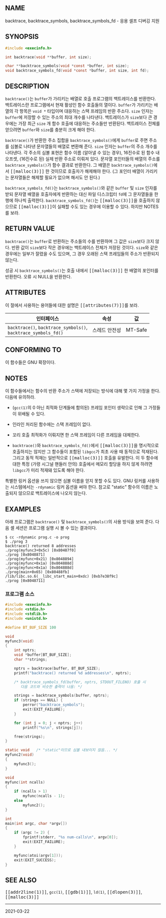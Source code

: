 ## NAME

backtrace, backtrace_symbols, backtrace_symbols_fd - 응용 셀프 디버깅 지원

## SYNOPSIS

```c
#include <execinfo.h>

int backtrace(void **buffer, int size);

char **backtrace_symbols(void *const *buffer, int size);
void backtrace_symbols_fd(void *const *buffer, int size, int fd);
```

## DESCRIPTION

`backtrace()`는 `buffer`가 가리키는 배열로 호출 프로그램의 백트레이스를 반환한다. 백트레이스란 프로그램에서 현재 활성인 함수 호출들의 열이다. `buffer`가 가리키는 배열의 각 항목은 `void *` 타입이며 대응하는 스택 프레임의 반환 주소다. `size` 인자는 `buffer`에 저장할 수 있는 주소의 최대 개수를 나타낸다. 백트레이스가 `size`보다 큰 경우에는 가장 최근 `size` 개 함수 호출에 대응하는 주소들만 반환된다. 백트레이스 전체를 얻으려면 `buffer`와 `size`를 충분히 크게 해야 한다.

`backtrace()`가 반환한 주소 집합을 `backtrace_symbols()`에게 `buffer`로 주면 주소를 심볼로 나타낸 문자열들의 배열로 변환해 준다. `size` 인자는 `buffer`의 주소 개수를 나타낸다. 각 주소의 심볼 표현은 함수 이름 (알아낼 수 있는 경우), 16진수로 된 함수 내 오프셋, (16진수로 된) 실제 반환 주소로 이뤄져 있다. 문자열 포인터들의 배열의 주소를 `backtrace_symbols()`가 함수 결과로 반환한다. 그 배열은 `backtrace_symbols()`에서 <tt>[[malloc(3)]]</tt> 한 것이므로 호출자가 해제해야 한다. (그 포인터 배열이 가리키는 문자열들은 해제할 필요가 없으며 해서도 안 된다.)

`backtrace_symbols_fd()`는 `backtrace_symbols()`와 같은 `buffer` 및 `size` 인자를 받되 문자열 배열을 호출자에게 반환하는 대신 파일 디스크립터 `fd`에 그 문자열들을 한 행에 하나씩 출력한다. `backtrace_symbols_fd()`는 <tt>[[malloc(3)]]</tt>을 호출하지 않으므로 <tt>[[malloc(3)]]</tt>이 실패할 수도 있는 경우에 이용할 수 있다. 하지만 NOTES를 보라.

## RETURN VALUE

`backtrace()`는 `buffer`로 반환하는 주소들의 수를 반환하며 그 값은 `size`보다 크지 않다. 반환 값이 `size`보다 작은 경우에는 백트레이스 전체가 저장된 것이다. `size`와 같은 경우에는 일부가 잘렸을 수도 있으며, 그 경우 오래된 스택 프레임들의 주소가 반환되지 않는다.

성공 시 `backtrace_symbols()`는 호출 내에서 <tt>[[malloc(3)]]</tt> 한 배열의 포인터를 반환한다. 오류 시 NULL을 반환한다.

## ATTRIBUTES

이 절에서 사용하는 용어들에 대한 설명은 <tt>[[attributes(7)]]</tt>를 보라.

| 인터페이스 | 속성 | 값 |
| --- | --- | --- |
| `backtrace()`, `backtrace_symbols()`,<br>`backtrace_symbols_fd()` | 스레드 안전성 | MT-Safe |

## CONFORMING TO

이 함수들은 GNU 확장이다.

## NOTES

이 함수들에서는 함수의 반환 주소가 스택에 저장되는 방식에 대해 몇 가지 가정을 한다. 다음에 유의하라.

* (`gcc(1)`의 0 아닌 최적화 단계들에 함의된) 프레임 포인터 생략으로 인해 그 가정들이 위배될 수 있다.

* 인라인 처리된 함수에는 스택 프레임이 없다.

* 꼬리 호출 최적화가 이뤄지면 한 스택 프레임이 다른 프레임을 대체한다.

* `backtrace()`와 `backtrace_symbols_fd()`에서 <tt>[[malloc(3)]]</tt>을 명시적으로 호출하지는 않지만 그 함수들이 포함된 `libgcc`가 최초 사용 때 동적으로 적재된다. 그리고 동적 적재는 일반적으로 <tt>[[malloc(3)]]</tt> 호출을 유발한다. 이 두 함수에 대한 특정 (가령 시그널 핸들러 안의) 호출에서 메모리 할당을 하지 않게 하려면 `libgcc`가 미리 적재돼 있도록 해야 한다.

특별한 링커 옵션을 쓰지 않으면 심볼 이름을 얻지 못할 수도 있다. GNU 링커를 사용하는 시스템에서는 `-rdynamic` 링커 옵션을 써야 한다. 참고로 "static" 함수의 이름은 노출되지 않으므로 백트레이스에 나오지 않는다.

## EXAMPLES

아래 프로그램은 `backtrace()` 및 `backtrace_symbols()`의 사용 방식을 보여 준다. 다음 셸 세션은 프로그램 실행 시 볼 수 있는 결과이다.

```text
$ cc -rdynamic prog.c -o prog
$ ./prog 3
backtrace() returned 8 addresses
./prog(myfunc3+0x5c) [0x80487f0]
./prog [0x8048871]
./prog(myfunc+0x21) [0x8048894]
./prog(myfunc+0x1a) [0x804888d]
./prog(myfunc+0x1a) [0x804888d]
./prog(main+0x65) [0x80488fb]
/lib/libc.so.6(__libc_start_main+0xdc) [0xb7e38f9c]
./prog [0x8048711]
```

### 프로그램 소스

```c
#include <execinfo.h>
#include <stdio.h>
#include <stdlib.h>
#include <unistd.h>

#define BT_BUF_SIZE 100

void
myfunc3(void)
{
    int nptrs;
    void *buffer[BT_BUF_SIZE];
    char **strings;

    nptrs = backtrace(buffer, BT_BUF_SIZE);
    printf("backtrace() returned %d addresses\n", nptrs);

    /* backtrace_symbols_fd(buffer, nptrs, STDOUT_FILENO) 호출 시
       다음 코드와 비슷한 출력이 나옴: */

    strings = backtrace_symbols(buffer, nptrs);
    if (strings == NULL) {
        perror("backtrace_symbols");
        exit(EXIT_FAILURE);
    }

    for (int j = 0; j < nptrs; j++)
        printf("%s\n", strings[j]);

    free(strings);
}

static void   /* "static"이므로 심볼 내보이지 않음... */
myfunc2(void)
{
    myfunc3();
}

void
myfunc(int ncalls)
{
    if (ncalls > 1)
        myfunc(ncalls - 1);
    else
        myfunc2();
}

int
main(int argc, char *argv[])
{
    if (argc != 2) {
        fprintf(stderr, "%s num-calls\n", argv[0]);
        exit(EXIT_FAILURE);
    }

    myfunc(atoi(argv[1]));
    exit(EXIT_SUCCESS);
}
```

## SEE ALSO

<tt>[[addr2line(1)]]</tt>, `gcc(1)`, <tt>[[gdb(1)]]</tt>, `ld(1)`, <tt>[[dlopen(3)]]</tt>, <tt>[[malloc(3)]]</tt>

----

2021-03-22
